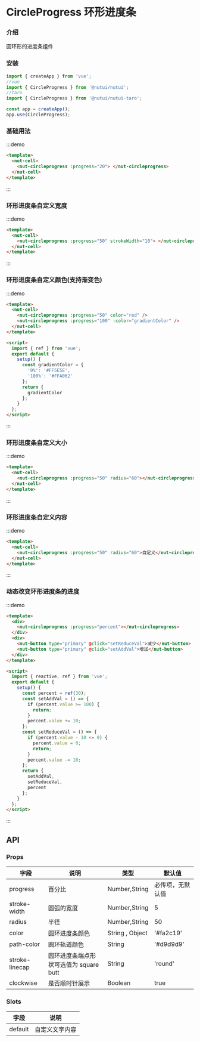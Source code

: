 # CircleProgress 环形进度条

### 介绍

圆环形的进度条组件

### 安装

```javascript
import { createApp } from 'vue';
//vue
import { CircleProgress } from '@nutui/nutui';
//taro
import { CircleProgress } from '@nutui/nutui-taro';

const app = createApp();
app.use(CircleProgress);
```

### 基础用法

:::demo

```html
<template>
  <nut-cell>
    <nut-circleprogress :progress="20"> </nut-circleprogress>
  </nut-cell>
</template>
```

:::

### 环形进度条自定义宽度

:::demo

```html
<template>
  <nut-cell>
    <nut-circleprogress :progress="50" strokeWidth="10"> </nut-circleprogress>
  </nut-cell>
</template>
```

:::

### 环形进度条自定义颜色(支持渐变色)

:::demo

```html
<template>
  <nut-cell>
    <nut-circleprogress :progress="50" color="red" />
    <nut-circleprogress :progress="100" :color="gradientColor" />
  </nut-cell>
</template>

<script>
  import { ref } from 'vue';
  export default {
    setup() {
      const gradientColor = {
        '0%': '#FF5E5E',
        '100%': '#FFA062'
      };
      return {
        gradientColor
      };
    }
  };
</script>
```

:::

### 环形进度条自定义大小

:::demo

```html
<template>
  <nut-cell>
    <nut-circleprogress :progress="50" radius="60"></nut-circleprogress>
  </nut-cell>
</template>
```

:::

### 环形进度条自定义内容

:::demo

```html
<template>
  <nut-cell>
    <nut-circleprogress :progress="50" radius="60">自定义</nut-circleprogress>
  </nut-cell>
</template>
```

:::

### 动态改变环形进度条的进度

:::demo

```html
<template>
  <div>
    <nut-circleprogress :progress="percent"></nut-circleprogress>
  </div>
  <div>
    <nut-button type="primary" @click="setReduceVal">减少</nut-button>
    <nut-button type="primary" @click="setAddVal">增加</nut-button>
  </div>
</template>

<script>
  import { reactive, ref } from 'vue';
  export default {
    setup() {
      const percent = ref(30);
      const setAddVal = () => {
        if (percent.value >= 100) {
          return;
        }
        percent.value += 10;
      };
      const setReduceVal = () => {
        if (percent.value - 10 <= 0) {
          percent.value = 0;
          return;
        }
        percent.value -= 10;
      };
      return {
        setAddVal,
        setReduceVal,
        percent
      };
    }
  };
</script>
```

:::

## API

### Props

| 字段           | 说明                                   | 类型            | 默认值           |
| -------------- | -------------------------------------- | --------------- | ---------------- |
| progress       | 百分比                                 | Number,String   | 必传项，无默认值 |
| stroke-width   | 圆弧的宽度                             | Number,String   | 5                |
| radius         | 半径                                   | Number,String   | 50               |
| color          | 圆环进度条颜色                         | String , Object | '#fa2c19'        |
| path-color     | 圆环轨道颜色                           | String          | '#d9d9d9'        |
| stroke-linecap | 圆环进度条端点形状可选值为 square butt | String          | 'round'          |
| clockwise      | 是否顺时针展示                         | Boolean         | true             |

### Slots

| 字段    | 说明           |
| ------- | -------------- |
| default | 自定义文字内容 |
